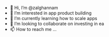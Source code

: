 - 👋 Hi, I’m @zalghannam
- 👀 I’m interested in app product building
- 🌱 I’m currently learning how to scale apps
- 💞️ I’m looking to collaborate on investing in ea
- 📫 How to reach me ...

<!---
zalghannam/zalghannam is a ✨ special ✨ repository because its `README.md` (this file) appears on your GitHub profile.
You can click the Preview link to take a look at your changes.
--->
